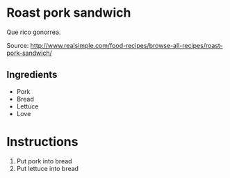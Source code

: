# Roast pork sandwich

Que rico gonorrea.

Source: http://www.realsimple.com/food-recipes/browse-all-recipes/roast-pork-sandwich/

## Ingredients

- Pork
- Bread
- Lettuce
- Love 

# Instructions

1. Put pork into bread
2. Put lettuce into bread